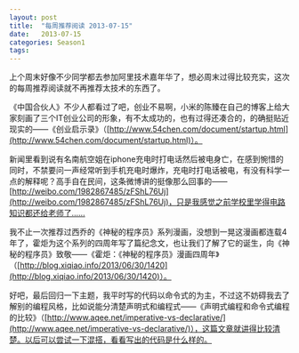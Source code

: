 ```yaml
---
layout: post
title:  "每周推荐阅读 2013-07-15"
date:   2013-07-15
categories: Season1
tags:
---
```


上个周末好像不少同学都去参加阿里技术嘉年华了，想必周末过得比较充实，这次的每周推荐阅读就不再推荐太技术的东西了。

《中国合伙人》不少人都看过了吧，创业不易啊，小米的陈臻在自己的博客上给大家刻画了三个IT创业公司的形象，有不太成功的，也有过得还凑合的，的确挺贴近现实的——《创业启示录》（[http://www.54chen.com/document/startup.html](http://www.54chen.com/document/startup.html)）。

新闻里看到说有名南航空姐在iphone充电时打电话然后被电身亡，在感到惋惜的同时，不禁要问一声经常听到手机充电时爆炸，充电时打电话被电，有没有科学一点的解释呢？高手自在民间，这条微博讲的挺像那么回事的——[http://weibo.com/1982867485/zFShL76Uj](http://weibo.com/1982867485/zFShL76Uj)，只是我感觉之前学校里学得电路知识都还给老师了……

我不止一次推荐过西乔的《神秘的程序员》系列漫画，没想到一晃这漫画都连载4年了，霍炬为这个系列的四周年写了篇纪念文，也让我们了解了它的诞生，向《神秘的程序员》致敬——《霍炬：《神秘的程序员》漫画四周年》（[http://blog.xiqiao.info/2013/06/30/1420](http://blog.xiqiao.info/2013/06/30/1420)）。

好吧，最后回归一下主题，我平时写的代码以命令式的为主，不过这不妨碍我去了解别的编程风格，比如说能分清楚声明式和编程式——《声明式编程和命令式编程的比较》（[http://www.aqee.net/imperative-vs-declarative/](http://www.aqee.net/imperative-vs-declarative/)），这篇文章就讲得比较清楚。以后可以尝试一下混搭，看看写出的代码是什么样的。
